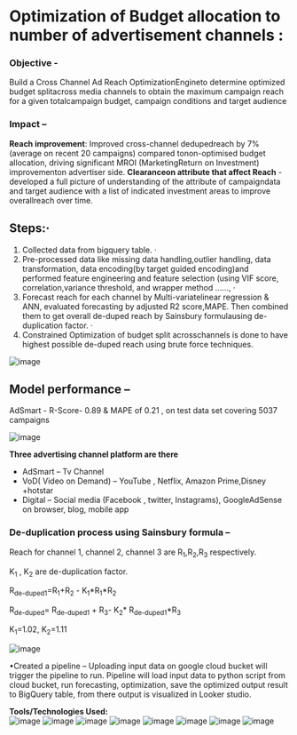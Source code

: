 # Optimization of Budget allocation to number of advertisement channels :

### Objective - 
Build a Cross Channel Ad Reach OptimizationEngineto determine optimized budget splitacross media channels to obtain the maximum campaign reach for a given totalcampaign budget, campaign conditions and target audience

### Impact –
**Reach improvement**: Improved cross-channel dedupedreach by 7% (average on recent 20 campaigns) compared tonon-optimised budget allocation, driving significant MROI (MarketingReturn on Investment) improvementon advertiser side.
**Clearanceon attribute that affect Reach** - developed a full picture of understanding of the attribute of campaigndata and target audience with a list of indicated investment areas to improve overallreach over time. 

## Steps:·      
1. Collected data from bigquery table. ·
2. Pre-processed data like missing data handling,outlier handling, data transformation, data encoding(by target guided encoding)and performed feature engineering and feature selection (using VIF score, correlation,variance threshold, and wrapper method ……, ·
3. Forecast reach for each channel by Multi-variatelinear regression & ANN, evaluated forecasting by adjusted R2 score,MAPE. Then combined them to get overall de-duped reach by Sainsbury formulausing de-duplication factor. ·
4. Constrained Optimization of budget split acrosschannels is done to have highest possible de-duped reach using brute force techniques.

![image](https://github.com/KrishnenduGhorui/Optimization-budget-allocation-to-Ad-channels/assets/77465776/1f044326-9257-4632-80e2-09f2c5f22fa1)


## Model performance –
AdSmart - R-Score- 0.89 & MAPE of 0.21 , on test data set covering 5037 campaigns  

![image](https://github.com/KrishnenduGhorui/Optimization-budget-allocation-to-Ad-channels/assets/77465776/601a07f2-4932-41b5-8915-b09274a0c78f)

**Three advertising channel platform are there**
* AdSmart – Tv Channel 
* VoD( Video on Demand) – YouTube , Netflix, Amazon Prime,Disney +hotstar 
* Digital – Social media (Facebook , twitter, Instagrams), GoogleAdSense on browser, blog, mobile app

### De-duplication process using Sainsbury formula –

Reach for channel 1, channel 2, channel 3 are R<sub>1</sub>,R<sub>2</sub>,R<sub>3</sub> respectively. 

K<sub>1</sub> , K<sub>2</sub> are de-duplication factor. 

R<sub>de-duped1</sub>=R<sub>1</sub>+R<sub>2</sub> - K<sub>1</sub>*R<sub>1</sub>*R<sub>2</sub>

R<sub>de-duped</sub>= R<sub>de-duped1</sub> + R<sub>3</sub>- K<sub>2</sub>* R<sub>de-duped1</sub>*R<sub>3</sub> 

K<sub>1</sub>=1.02, K<sub>2</sub>=1.11

![image](https://github.com/KrishnenduGhorui/Optimization-budget-allocation-to-Ad-channels/assets/77465776/b21017e7-aa0d-47e6-8baf-e01b4c6739a5)


•Created a pipeline – Uploading input data on google cloud bucket will trigger the pipeline to run. Pipeline will load input data to python script from cloud bucket, run forecasting, optimization, save the optimized output result to BigQuery table, from there output is visualized in Looker studio. 



**Tools/Technologies Used:**  
![image](https://github.com/KrishnenduGhorui/Optimization-budget-allocation-to-Ad-channels/assets/77465776/d792e179-2ba0-43b4-be35-395141b09898)
![image](https://github.com/KrishnenduGhorui/Optimization-budget-allocation-to-Ad-channels/assets/77465776/4233f446-7dd9-4045-be58-b2df8c3bca99)
![image](https://github.com/KrishnenduGhorui/Optimization-budget-allocation-to-Ad-channels/assets/77465776/c9ed205f-f4d6-4664-ad16-f2b45ee92ef1)
![image](https://github.com/KrishnenduGhorui/Optimization-budget-allocation-to-Ad-channels/assets/77465776/ba8f0672-7659-4c39-a94a-89f9a913ec30)
![image](https://github.com/KrishnenduGhorui/Optimization-budget-allocation-to-Ad-channels/assets/77465776/0de6263d-8bc4-4bb5-a278-53e9fcdd3882)
![image](https://github.com/KrishnenduGhorui/Optimization-budget-allocation-to-Ad-channels/assets/77465776/6b14bbcc-37b9-40d8-bd53-d85db8e7e30d)
![image](https://github.com/KrishnenduGhorui/Optimization-budget-allocation-to-Ad-channels/assets/77465776/78a5c346-e1bd-414a-a4e7-d31fcf4cd262)
![image](https://github.com/KrishnenduGhorui/Optimization-budget-allocation-to-Ad-channels/assets/77465776/3207311d-c2f3-474b-8d0b-846ac9c084a5)





